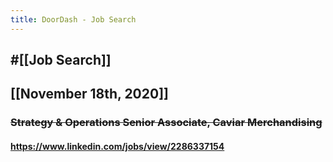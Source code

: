 ```yaml
---
title: DoorDash - Job Search
---
```


## #[[Job Search]]

## 

## [[November 18th, 2020]]
### ~~Strategy & Operations Senior Associate, Caviar Merchandising~~
#### https://www.linkedin.com/jobs/view/2286337154
